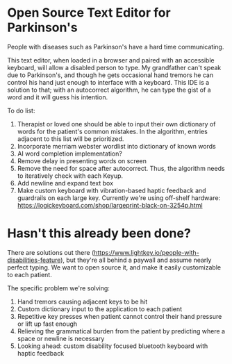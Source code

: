 # Open Source Text Editor for Parkinson's

People with diseases such as Parkinson's have a hard time communicating.

This text editor, when loaded in a browser and paired with an accessible keyboard, will allow a disabled person to type.
My grandfather can't speak due to Parkinson's, and though he gets occasional hand tremors he can control his hand just enough to interface with a keyboard.
This IDE is a solution to that; with an autocorrect algorithm, he can type the gist of a word and it will guess his intention. 

To do list:
1. Therapist or loved one should be able to input their own dictionary of words for the patient's common mistakes. In the algorithm, entries adjacent to this list will be prioritized.
2. Incorporate merriam webster wordlist into dictionary of known words
3. AI word completion implementation?
4. Remove delay in presenting words on screen
5. Remove the need for space after autocorrect. Thus, the algorithm needs to iteratively check with each Keyup.
6. Add newline and expand text box
7. Make custom keyboard with vibration-based haptic feedback and guardrails on each large key. Currently we're using off-shelf hardware: https://logickeyboard.com/shop/largeprint-black-on-3254p.html

# Hasn't this already been done?
There are solutions out there (https://www.lightkey.io/people-with-disabilities-feature), but they're all behind a paywall and assume nearly perfect typing. We want to open source it, and make it easily customizable to each patient.

The specific problem we're solving: 
1. Hand tremors causing adjacent keys to be hit
2. Custom dictionary input to the application to each patient
3. Repetitive key presses when patient cannot control their hand pressure or lift up fast enough
4. Relieving the grammatical burden from the patient by predicting where a space or newline is necessary 
5. Looking ahead: custom disability focused bluetooth keyboard with haptic feedback
